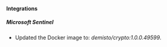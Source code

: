 #### Integrations
##### Microsoft Sentinel
- Updated the Docker image to: *demisto/crypto:1.0.0.49599*.
